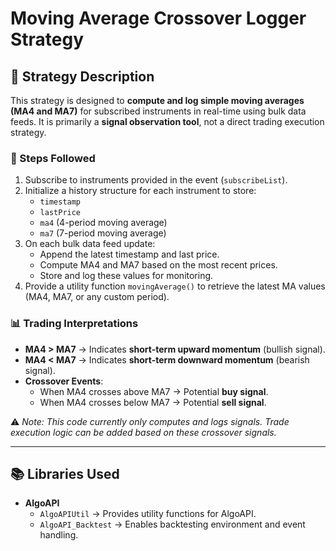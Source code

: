 # Moving Average Crossover Logger Strategy

## 📌 Strategy Description

This strategy is designed to **compute and log simple moving averages (MA4 and MA7)** for subscribed instruments in real-time using bulk data feeds. It is primarily a **signal observation tool**, not a direct trading execution strategy.  

### 🔄 Steps Followed
1. Subscribe to instruments provided in the event (`subscribeList`).  
2. Initialize a history structure for each instrument to store:  
   - `timestamp`  
   - `lastPrice`  
   - `ma4` (4-period moving average)  
   - `ma7` (7-period moving average)  
3. On each bulk data feed update:  
   - Append the latest timestamp and last price.  
   - Compute MA4 and MA7 based on the most recent prices.  
   - Store and log these values for monitoring.  
4. Provide a utility function `movingAverage()` to retrieve the latest MA values (MA4, MA7, or any custom period).  

### 📊 Trading Interpretations
- **MA4 > MA7** → Indicates **short-term upward momentum** (bullish signal).  
- **MA4 < MA7** → Indicates **short-term downward momentum** (bearish signal).  
- **Crossover Events**:  
  - When MA4 crosses above MA7 → Potential **buy signal**.  
  - When MA4 crosses below MA7 → Potential **sell signal**.  

⚠️ *Note: This code currently only computes and logs signals. Trade execution logic can be added based on these crossover signals.*  

---

## 📚 Libraries Used
- **AlgoAPI**  
  - `AlgoAPIUtil` → Provides utility functions for AlgoAPI.  
  - `AlgoAPI_Backtest` → Enables backtesting environment and event handling. 
